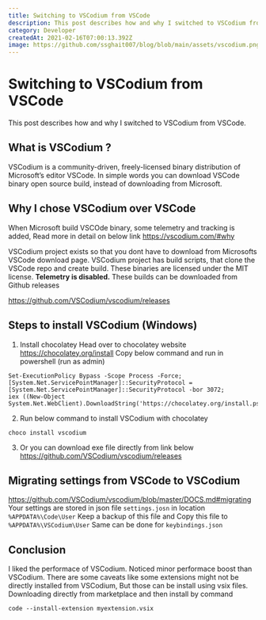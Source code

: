 ```yaml
---
title: Switching to VSCodium from VSCode
description: This post describes how and why I switched to VSCodium from VSCode.
category: Developer
createdAt: 2021-02-16T07:00:13.392Z
image: https://github.com/ssghait007/blog/blob/main/assets/vscodium.png
---
```




# Switching to VSCodium from VSCode

This post describes how and why I switched to VSCodium from VSCode.

## What is VSCodium ?
VSCodium is a community-driven, freely-licensed binary distribution of Microsoft’s editor VSCode.
In simple words you can download VSCode binary open source build, instead of downloading from Microsoft.

## Why I chose VSCodium over VSCode
When Microsoft build VSCOde binary, some telemetry and tracking is added, 
Read more in detail on below link
https://vscodium.com/#why 

VSCodium project exists so that you dont have to download from Microsofts VSCode download page.
VSCodium project has build scripts, that clone the VSCode repo and create build.
These binaries are licensed under the MIT license. **Telemetry is disabled.**
These builds can be downloaded from Github releases

https://github.com/VSCodium/vscodium/releases  

## Steps to install VSCodium (Windows)
1. Install chocolatey
Head over to chocolatey website https://chocolatey.org/install
Copy below command and run in powershell (run as admin)

```bash{1,3-5}
Set-ExecutionPolicy Bypass -Scope Process -Force;
[System.Net.ServicePointManager]::SecurityProtocol = [System.Net.ServicePointManager]::SecurityProtocol -bor 3072;
iex ((New-Object System.Net.WebClient).DownloadString('https://chocolatey.org/install.ps1'))
  ```
2. Run below command to install VSCodium with chocolatey

```bash{1,3-5}
choco install vscodium
```
3. Or you can download exe file directly from link below 
https://github.com/VSCodium/vscodium/releases

## Migrating settings from VSCode to VSCodium 
https://github.com/VSCodium/vscodium/blob/master/DOCS.md#migrating
Your settings are stored in json file `settings.josn` in location `%APPDATA%\Code\User`
Keep a backup of this file and Copy this file to `%APPDATA%\VSCodium\User`
Same can be done for `keybindings.json`

## Conclusion
I liked the performace of VSCodium. Noticed minor performace boost than VSCodium.
There are some caveats like some extensions might not be directly installed from VSCodium, 
But those can be install using vsix files. Downloading directly from marketplace and then install by command
```
code --install-extension myextension.vsix
```




